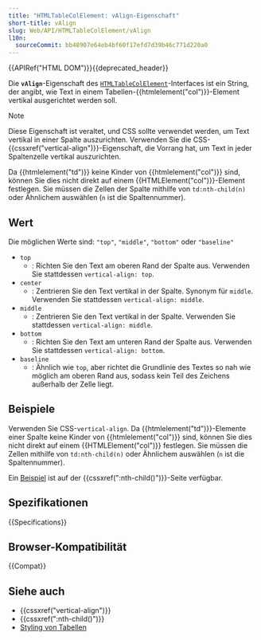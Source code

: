 ```yaml
---
title: "HTMLTableColElement: vAlign-Eigenschaft"
short-title: vAlign
slug: Web/API/HTMLTableColElement/vAlign
l10n:
  sourceCommit: bb48907e64eb4bf60f17efd7d39b46c771d220a0
---
```


{{APIRef("HTML DOM")}}{{deprecated_header}}

Die **`vAlign`**-Eigenschaft des [`HTMLTableColElement`](/de/docs/Web/API/HTMLTableColElement)-Interfaces ist ein String, der angibt, wie Text in einem Tabellen-{{htmlelement("col")}}-Element vertikal ausgerichtet werden soll.

> [!NOTE]
> Diese Eigenschaft ist veraltet, und CSS sollte verwendet werden, um Text vertikal in einer Spalte auszurichten. Verwenden Sie die CSS-{{cssxref("vertical-align")}}-Eigenschaft, die Vorrang hat, um Text in jeder Spaltenzelle vertikal auszurichten.
>
> Da {{htmlelement("td")}} keine Kinder von {{htmlelement("col")}} sind, können Sie dies nicht direkt auf einem {{HTMLElement("col")}}-Element festlegen. Sie müssen die Zellen der Spalte mithilfe von `td:nth-child(n)` oder Ähnlichem auswählen (`n` ist die Spaltennummer).

## Wert

Die möglichen Werte sind: `"top"`, `"middle"`, `"bottom"` oder `"baseline"`

- `top`
  - : Richten Sie den Text am oberen Rand der Spalte aus. Verwenden Sie stattdessen `vertical-align: top`.
- `center`
  - : Zentrieren Sie den Text vertikal in der Spalte. Synonym für `middle`. Verwenden Sie stattdessen `vertical-align: middle`.
- `middle`
  - : Zentrieren Sie den Text vertikal in der Spalte. Verwenden Sie stattdessen `vertical-align: middle`.
- `bottom`
  - : Richten Sie den Text am unteren Rand der Spalte aus. Verwenden Sie stattdessen `vertical-align: bottom`.
- `baseline`
  - : Ähnlich wie `top`, aber richtet die Grundlinie des Textes so nah wie möglich am oberen Rand aus, sodass kein Teil des Zeichens außerhalb der Zelle liegt.

## Beispiele

Verwenden Sie CSS-`vertical-align`. Da {{htmlelement("td")}}-Elemente einer Spalte keine Kinder von {{htmlelement("col")}} sind, können Sie dies nicht direkt auf einem {{HTMLElement("col")}} festlegen. Sie müssen die Zellen mithilfe von `td:nth-child(n)` oder Ähnlichem auswählen (`n` ist die Spaltennummer).

Ein [Beispiel](/de/docs/Web/CSS/:nth-child#styling_a_table_column) ist auf der {{cssxref(":nth-child()")}}-Seite verfügbar.

## Spezifikationen

{{Specifications}}

## Browser-Kompatibilität

{{Compat}}

## Siehe auch

- {{cssxref("vertical-align")}}
- {{cssxref(":nth-child()")}}
- [Styling von Tabellen](/de/docs/Learn/CSS/Building_blocks/Styling_tables)
